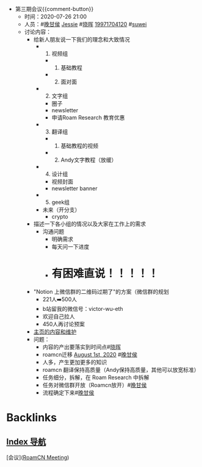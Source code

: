 - 第三期会议{{comment-button}}
    - 时间：2020-07-26 21:00
    - 人员：#[晚甘侯](<晚甘侯.md>) [Jessie](<Jessie.md>) #[晓晖](<晓晖.md>) [19971704120](<19971704120.md>) #[suwei](<suwei.md>)
    - 讨论内容：
        - 给新人朋友说一下我们的理念和大致情况
            - 1. 视频组
                - 1. 基础教程
                - 2. 面对面
            - 2. 文字组
                - 圈子
                - newsletter
                - 申请Roam Research 教育优惠
            - 3. 翻译组
                - 1. 基础教程的视频
                - 2. Andy文字教程（放缓）
            - 4. 设计组
                - 视频封面
                - newsletter banner
            - 5. geek组
            - 未来（开分支）
                - crypto 
        - 描述一下各小组的情况以及大家在工作上的需求
            - 沟通问题
                - 明确需求
                - 每天问一下进度  
                - # 有困难直说！！！！！
        - "Notion 上微信群的二维码过期了"的方案（微信群的规划
            - 221人➡️500人
            - b站留我的微信号：victor-wu-eth
            - 欢迎自己拉人
            - 450人再讨论预案
        - [主页的内容和维护](((0sMZhTFEp)))
        - 问题：
            - 内容的产出要落实到时间点#[晓晖](<晓晖.md>)
            - roamcn迁移 [August 1st, 2020](<August 1st, 2020.md>) #[晚甘侯](<晚甘侯.md>) 
            - 人多，产生更加更多的知识
            - roamcn 翻译保持高质量（Andy保持高质量，其他可以放宽标准）
            - 任务细分，拆解，在 Roam Research 中拆解 
            - 任务对微信群开放（Roamcn放开）#[晚甘侯](<晚甘侯.md>)
            - 流程确定下来#[晚甘侯](<晚甘侯.md>)

# Backlinks
## [Index 导航](<Index 导航.md>)
[会议]([RoamCN Meeting](<RoamCN Meeting.md>))

